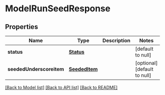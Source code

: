 # ModelRunSeedResponse

## Properties
Name | Type | Description | Notes
------------ | ------------- | ------------- | -------------
**status** | [**Status**](Status.md) |  | [default to null]
**seededUnderscoreitem** | [**SeededItem**](SeededItem.md) |  | [optional] [default to null]

[[Back to Model list]](../README.md#documentation-for-models) [[Back to API list]](../README.md#documentation-for-api-endpoints) [[Back to README]](../README.md)


